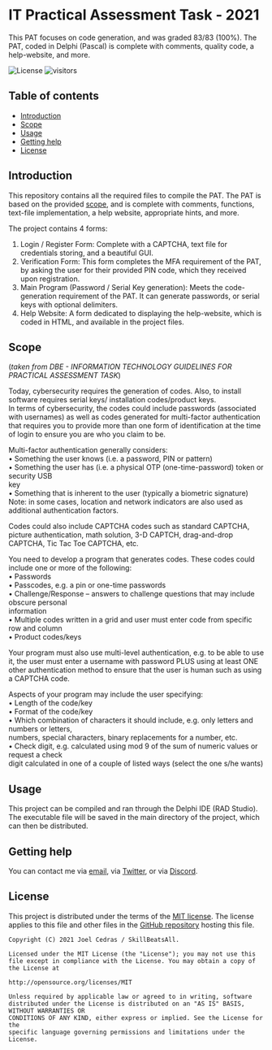 ﻿IT Practical Assessment Task - 2021  
=================================================  
  
This PAT focuses on code generation, and was graded 83/83 (100%). The PAT, coded in Delphi (Pascal) is complete with comments, quality code, a help-website, and more.  
  
![License](https://img.shields.io/github/license/SkillBeatsAll/itpat-2021?color=6995db&style=for-the-badge) ![visitors](https://shields-io-visitor-counter.herokuapp.com/badge?page=SkillBeatsAll.itpat-2021&color=6995db&style=for-the-badge)  
  
  
Table of contents  
-----------------  
  
* [Introduction](#introduction)  
* [Scope](#scope)  
* [Usage](#usage)   
* [Getting help](#getting-help)  
* [License](#license)  
  
  
Introduction  
------------  
  
This repository contains all the required files to compile the PAT. The PAT is based on the provided [scope](#scope), and is complete with comments, functions, text-file implementation, a help website, appropriate hints, and more.  
  
The project contains 4 forms:  
1. Login / Register Form: Complete with a CAPTCHA, text file for credentials storing, and a beautiful GUI.  
2. Verification Form: This form completes the MFA requirement of the PAT, by asking the user for their provided PIN code, which they received upon registration.  
3. Main Program (Password / Serial Key generation): Meets the code-generation requirement of the PAT. It can generate passwords, or serial keys with optional delimiters.  
4. Help Website: A form dedicated to displaying the help-website, which is coded in HTML, and available in the project files.  
  
  
Scope  
------------  
(*taken from DBE - INFORMATION TECHNOLOGY GUIDELINES FOR PRACTICAL ASSESSMENT TASK*)  
  
Today, cybersecurity requires the generation of codes. Also, to install software requires serial keys/ installation codes/product keys.  
In terms of cybersecurity, the codes could include passwords (associated with usernames) as well as codes generated for multi-factor authentication that requires you to provide more than one form of identification at the time of login to ensure you are who you claim to be.  
  
Multi-factor authentication generally considers:  
• Something the user knows (i.e. a password, PIN or pattern)  
• Something the user has (i.e. a physical OTP (one-time-password) token or security USB  
key  
• Something that is inherent to the user (typically a biometric signature)  
Note: in some cases, location and network indicators are also used as additional authentication factors.  
  
Codes could also include CAPTCHA codes such as standard CAPTCHA, picture authentication, math solution, 3-D CAPTCH, drag-and-drop CAPTCHA, Tic Tac Toe CAPTCHA, etc.  
  
You need to develop a program that generates codes. These codes could include one or more of  the following:  
• Passwords  
• Passcodes, e.g. a pin or one-time passwords  
• Challenge/Response – answers to challenge questions that may include obscure personal  
information  
• Multiple codes written in a grid and user must enter code from specific row and column  
• Product codes/keys  
  
Your program must also use multi-level authentication, e.g. to be able to use it, the user must enter a username with password PLUS using at least ONE other authentication method to ensure that the user is human such as using a CAPTCHA code.  
  
Aspects of your program may include the user specifying:  
• Length of the code/key  
• Format of the code/key  
• Which combination of characters it should include, e.g. only letters and numbers or letters,  
numbers, special characters, binary replacements for a number, etc.  
• Check digit, e.g. calculated using mod 9 of the sum of numeric values or request a check  
digit calculated in one of a couple of listed ways (select the one s/he wants)  
  
Usage  
-----  
This project can be compiled and ran through the Delphi IDE (RAD Studio). The executable file will be saved in the main directory of the project, which can then be distributed.  
  
Getting help  
------------  
  
You can contact me via [email](mailto:joelcedras@gmail.com), via [Twitter](https://twitter.com/n0tjoel), or via [Discord](https://discordhub.com/profile/234576713005137920).
  
  
License  
-------  
  
This project is distributed under the terms of the [MIT license](https://github.com/SkillBeatsAll/itpat-2021/blob/ecbcb7c27645d228d002749588ef2001bba0564a/LICENSE). The license applies to this file and other files in the [GitHub repository](http://github.com/SkillBeatsAll/itpat-2021) hosting this file.

```
Copyright (C) 2021 Joel Cedras / SkillBeatsAll.

Licensed under the MIT License (the "License"); you may not use this file except in compliance with the License. You may obtain a copy of the License at

http://opensource.org/licenses/MIT

Unless required by applicable law or agreed to in writing, software distributed under the License is distributed on an "AS IS" BASIS, WITHOUT WARRANTIES OR 
CONDITIONS OF ANY KIND, either express or implied. See the License for the 
specific language governing permissions and limitations under the License.
```

